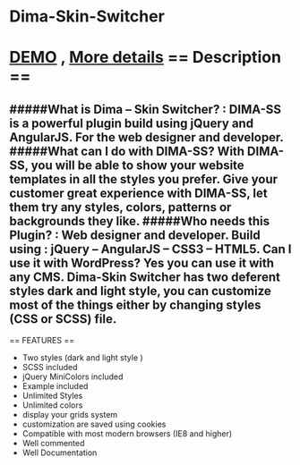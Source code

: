 # Dima-Skin-Switcher
[DEMO](http://pixeldima.com/items/Dima-Skin-Switcher/example/)
,
[More details](http://pixeldima.com/product/dima-skin-switcher/)
== Description ==
======
#####What is Dima – Skin Switcher? :
DIMA-SS is a powerful plugin build using jQuery and AngularJS. For the web designer and developer.
#####What can I do with DIMA-SS?
With DIMA-SS, you will be able to show your website templates in all the styles you prefer. Give your customer great experience with DIMA-SS, let them try any styles, colors, patterns or backgrounds they like.
#####Who needs this Plugin? :
Web designer and developer.
Build using : jQuery – AngularJS – CSS3 – HTML5.
Can I use it with WordPress? Yes you can use it with any CMS.
Dima-Skin Switcher has two deferent styles dark and light style, you can customize most of the things either by changing styles (CSS or SCSS) file.
------

== FEATURES ==
+ Two styles (dark and light style )
+ SCSS included
+ jQuery MiniColors included
+ Example included
+ Unlimited Styles
+ Unlimited colors
+ display your grids system
+ customization are saved using cookies
+ Compatible with most modern browsers (IE8 and higher)
+ Well commented
+ Well Documentation

